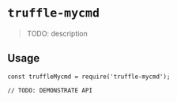 # `truffle-mycmd`

> TODO: description

## Usage

```
const truffleMycmd = require('truffle-mycmd');

// TODO: DEMONSTRATE API
```
